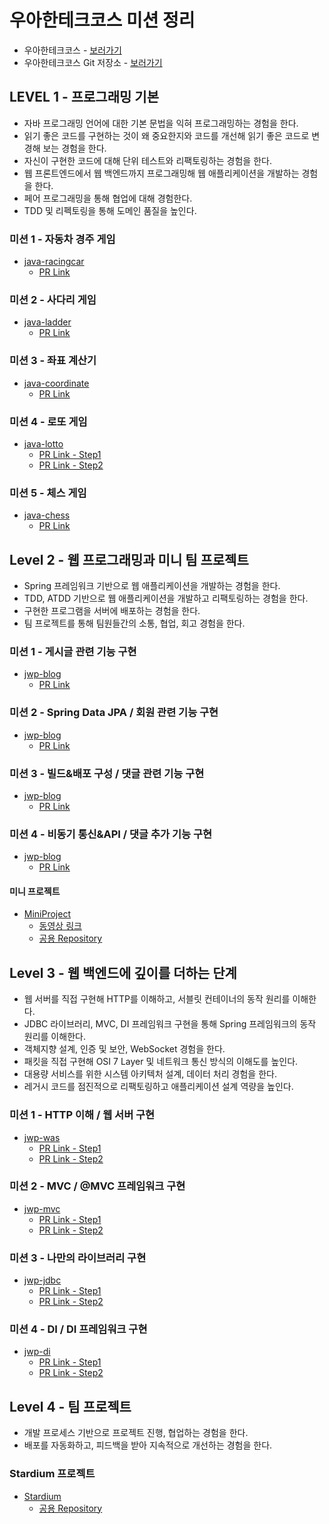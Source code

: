 # 우아한테크코스 미션 정리

* 우아한테크코스 - [보러가기](https://woowacourse.github.io)
* 우아한테크코스 Git 저장소 - [보러가기](https://github.com/woowacourse)

## LEVEL 1 - 프로그래밍 기본

* 자바 프로그래밍 언어에 대한 기본 문법을 익혀 프로그래밍하는 경험을 한다.
* 읽기 좋은 코드를 구현하는 것이 왜 중요한지와 코드를 개선해 읽기 좋은 코드로 변경해 보는 경험을 한다.
* 자신이 구현한 코드에 대해 단위 테스트와 리팩토링하는 경험을 한다.
* 웹 프론트엔드에서 웹 백엔드까지 프로그래밍해 웹 애플리케이션을 개발하는 경험을 한다.
* 페어 프로그래밍을 통해 협업에 대해 경험한다.
* TDD 및 리펙토링을 통해 도메인 품질을 높인다.

### 미션 1 - 자동차 경주 게임

* [java-racingcar](https://github.com/backlo/java-racingcar-1/tree/backlo)
  * [PR Link](https://github.com/woowacourse/java-racingcar/pull/21)

### 미션 2 - 사다리 게임

* [java-ladder](https://github.com/backlo/java-ladder/tree/backlo)
  * [PR Link](https://github.com/woowacourse/java-ladder/pull/17)

### 미션 3 - 좌표 계산기

* [java-coordinate](https://github.com/backlo/java-coordinate/tree/backlo)
  * [PR Link](https://github.com/woowacourse/java-coordinate/pull/50)

### 미션 4 - 로또 게임

* [java-lotto](https://github.com/backlo/java-lotto-1/tree/backlo)
  * [PR Link - Step1](https://github.com/woowacourse/java-lotto/pull/34)
  * [PR Link - Step2](https://github.com/woowacourse/java-lotto/pull/94)

### 미션 5 - 체스 게임

* [java-chess](https://github.com/backlo/java-chess/tree/backlo)
  * [PR Link](https://github.com/woowacourse/java-chess/pull/19)
  
## Level 2 - 웹 프로그래밍과 미니 팀 프로젝트

* Spring 프레임워크 기반으로 웹 애플리케이션을 개발하는 경험을 한다.
* TDD, ATDD 기반으로 웹 애플리케이션을 개발하고 리팩토링하는 경험을 한다.
* 구현한 프로그램을 서버에 배포하는 경험을 한다.
* 팀 프로젝트를 통해 팀원들간의 소통, 협업, 회고 경험을 한다.

### 미션 1 - 게시글 관련 기능 구현

* [jwp-blog](https://github.com/backlo/jwp-blog/tree/backlo)
  * [PR Link](https://github.com/woowacourse/jwp-blog/pull/27)

### 미션 2 - Spring Data JPA / 회원 관련 기능 구현

* [jwp-blog](https://github.com/backlo/jwp-blog/tree/backlo)
  * [PR Link](https://github.com/woowacourse/jwp-blog/pull/58)

### 미션 3 - 빌드&배포 구성 / 댓글 관련 기능 구현

* [jwp-blog](https://github.com/backlo/jwp-blog/tree/backlo)
  * [PR Link](https://github.com/woowacourse/jwp-blog/pull/135)

### 미션 4 - 비동기 통신&API / 댓글 추가 기능 구현

* [jwp-blog](https://github.com/backlo/jwp-blog/tree/backlo)
  * [PR Link](https://github.com/woowacourse/jwp-blog/pull/191)
  
#### 미니 프로젝트

* [MiniProject](https://github.com/backlo/miniprojects-2019)
  * [동영상 링크](https://www.youtube.com/playlist?list=PLgXGHBqgT2TsWUA5puZimG3DDlJTd370Q)
  * [공용 Repository](https://github.com/woowahan-ioi)
  
## Level 3 - 웹 백엔드에 깊이를 더하는 단계
* 웹 서버를 직접 구현해 HTTP를 이해하고, 서블릿 컨테이너의 동작 원리를 이해한다.
* JDBC 라이브러리, MVC, DI 프레임워크 구현을 통해 Spring 프레임워크의 동작 원리를 이해한다.
* 객체지향 설계, 인증 및 보안, WebSocket 경험을 한다.
* 패킷을 직접 구현해 OSI 7 Layer 및 네트워크 통신 방식의 이해도를 높인다.
* 대용량 서비스를 위한 시스템 아키텍처 설계, 데이터 처리 경험을 한다.
* 레거시 코드를 점진적으로 리팩토링하고 애플리케이션 설계 역량을 높인다.

### 미션 1 - HTTP 이해 / 웹 서버 구현

* [jwp-was](https://github.com/backlo/jwp-was)
  * [PR Link - Step1](https://github.com/woowacourse/jwp-was/pull/27)
  * [PR Link - Step2](https://github.com/woowacourse/jwp-was/pull/81)
  
### 미션 2 - MVC / @MVC 프레임워크 구현

* [jwp-mvc](https://github.com/backlo/jwp-mvc)
  * [PR Link - Step1](https://github.com/woowacourse/jwp-mvc/pull/29)
  * [PR Link - Step2](https://github.com/woowacourse/jwp-mvc/pull/53)

### 미션 3 - 나만의 라이브러리 구현

* [jwp-jdbc](https://github.com/backlo/jwp-jdbc/tree/backlo)
  * [PR Link - Step1](https://github.com/woowacourse/jwp-jdbc/pull/17)
  * [PR Link - Step2](https://github.com/woowacourse/jwp-jdbc/pull/51)

### 미션 4 - DI / DI 프레임워크 구현

* [jwp-di](https://github.com/backlo/jwp-di/tree/step2)
  * [PR Link - Step1](https://github.com/woowacourse/jwp-di/pull/45)
  * [PR Link - Step2](https://github.com/woowacourse/jwp-di/pull/82)

## Level 4 - 팀 프로젝트
* 개발 프로세스 기반으로 프로젝트 진행, 협업하는 경험을 한다.
* 배포를 자동화하고, 피드백을 받아 지속적으로 개선하는 경험을 한다.

### Stardium 프로젝트
* [Stardium](https://github.com/backlo/stardium)
  * [공용 Repository](https://github.com/billionaire-boys/stardium)